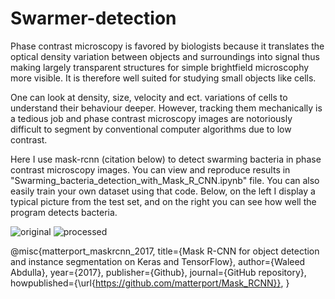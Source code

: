 # Swarmer-detection

Phase contrast microscopy is favored by biologists because it translates the optical density variation between objects and surroundings into signal thus making largely transparent structures for simple brightfield microscophy more visible. It is therefore well suited for studying small objects like cells.

One can look at density, size, velocity and ect. variations of cells to understand their behaviour deeper. However, tracking them mechanically is a tedious job and phase contrast microscopy images are notoriously difficult to segment by conventional computer algorithms due to low contrast. 

Here I use mask-rcnn (citation below) to detect swarming bacteria in phase contrast microscopy images. You can view and reproduce results in "Swarming_bacteria_detection_with_Mask_R_CNN.ipynb" file. You can also easily train your own dataset using that code. Below, on the left I display a typical picture from the test set, and on the right you can see how well the program detects bacteria.

![original](https://user-images.githubusercontent.com/7634351/126838874-f518bdbb-b0a8-4c32-9624-4a34414134b9.png)
![processed](https://user-images.githubusercontent.com/7634351/126838879-2049be68-38af-4298-99a7-442165f83e3c.png)

@misc{matterport_maskrcnn_2017,
  title={Mask R-CNN for object detection and instance segmentation on Keras and TensorFlow},
  author={Waleed Abdulla},
  year={2017},
  publisher={Github},
  journal={GitHub repository},
  howpublished={\url{https://github.com/matterport/Mask_RCNN}},
}
